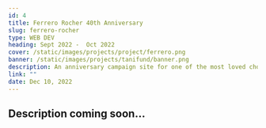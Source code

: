 ```yaml
---
id: 4
title: Ferrero Rocher 40th Anniversary
slug: ferrero-rocher
type: WEB DEV
heading: Sept 2022 -  Oct 2022
cover: /static/images/projects/project/ferrero.png
banner: /static/images/projects/tanifund/banner.png
description: An anniversary campaign site for one of the most loved chocolate brands worldwide (the Asia branch)
link: ""
date: Dec 10, 2022
---
```


## Description coming soon...
